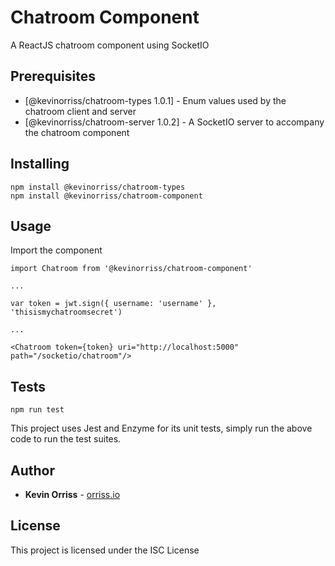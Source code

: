 # Chatroom Component

A ReactJS chatroom component using SocketIO

## Prerequisites

* [@kevinorriss/chatroom-types 1.0.1] - Enum values used by the chatroom client and server
* [@kevinorriss/chatroom-server 1.0.2] - A SocketIO server to accompany the chatroom component

## Installing

```
npm install @kevinorriss/chatroom-types
npm install @kevinorriss/chatroom-component
```

## Usage

Import the component

```
import Chatroom from '@kevinorriss/chatroom-component'

...

var token = jwt.sign({ username: 'username' }, 'thisismychatroomsecret')

...

<Chatroom token={token} uri="http://localhost:5000" path="/socketio/chatroom"/>

```

## Tests
```
npm run test
```

This project uses Jest and Enzyme for its unit tests, simply run the above code to run the test suites.

## Author

* **Kevin Orriss** - [orriss.io](http://orriss.io)

## License

This project is licensed under the ISC License